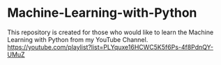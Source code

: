 # Machine-Learning-with-Python
This repository is created for those who would like to learn the Machine Learning with Python from my YouTube Channel.
https://youtube.com/playlist?list=PLYquxe16HCWC5K5f6Ps-4f8PdnQY-UMuZ
